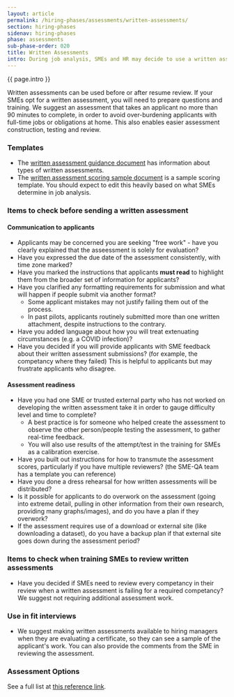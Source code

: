 ```yaml
---
layout: article
permalink: /hiring-phases/assessments/written-assessments/
section: hiring-phases
sidenav: hiring-phases
phase: assessments
sub-phase-order: 020
title: Written Assessments
intro: During job analysis, SMEs and HR may decide to use a written assessment.
---
```


<p class="usa-intro">
  {{ page.intro }}
</p>

Written assessments can be used before or after resume review. If your SMEs opt for a written assessment, you will need to prepare questions and training. We suggest an assessment that takes an applicant no more than 90 minutes to complete, in order to avoid over-burdening applicants with full-time jobs or obligations at home. This also enables easier assessment construction, testing and review.

### Templates
- The [written assessment guidance document](../../../toolkit/assessments/written-assessment-guidance.docx) has information about types of written assessments.
- The [written assessment scoring sample document](../../../toolkit/assessments/written-assessment-scoring-sample.docx) is a sample scoring template. You should expect to edit this heavily based on what SMEs determine in job analysis.


### Items to check before sending a written assessment
#### Communication to applicants
- Applicants may be concerned you are seeking "free work" - have you clearly explained that the asseessment is solely for evaluation?
- Have you expressed the due date of the assessment consistently, with time zone marked?
- Have you marked the instructions that applicants **must read** to highlight them from the broader set of information for applicants?
- Have you clarified any formatting requirements for submission and what will happen if people submit via another format?
  - Some applicant mistakes may not justify failing them out of the process.
  - In past pilots, applicants routinely submitted more than one written attachment, despite instructions to the contrary.
- Have you added language about how you will treat extenuating circumstances (e.g. a COVID infection)?
- Have you decided if you will provide applicants with SME feedback about their written assessment submissions? (for example, the competancy where they failed) This is helpful to applicants but may frustrate applicants who disagree.

#### Assessment readiness
- Have you had one SME or trusted external party who has not worked on developing the written assessment take it in order to gauge difficulty level and time to complete?
   - A best practice is for someone who helped create the assessment to observe the other person/people testing the assessment, to gather real-time feedback.
   - You will also use results of the attempt/test in the training for SMEs as a calibration exercise.
- Have you built out instructions for how to transmute the assessment scores, particularly if you have multiple reviewers? (the SME-QA team has a template you can reference)
- Have you done a dress rehearsal for how written assessments will be distributed?
- Is it possible for applicants to do overwork on the assessment (going into extreme detail, pulling in other information from their own research, providing many graphs/images), and do you have a plan if they overwork?
- If the assessment requires use of a download or external site (like downloading a dataset), do you have a backup plan if that external site goes down during the assessment period?

### Items to check when training SMEs to review written assessments
- Have you decided if SMEs need to review every competancy in their review when a written assessment is failing for a required competancy? We suggest not requiring additional assessment work.

### Use in fit interviews
- We suggest making written assessments available to hiring managers when they are evaluating a certificate, so they can see a sample of the applicant's work. You can also provide the comments from the SME in reviewing the assessment.

### Assessment Options

See a full list at [this reference link](https://www.opm.gov/policy-data-oversight/assessment-and-selection/other-assessment-methods/).
